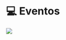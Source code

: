 # :computer: Eventos

<img src="https://img.shields.io/badge/Instagram-ifc.oficial.videira-e4465e.svg?style=for-the-badge&logo=Instagram&logoWidth=30&labelColor=fafafa"/>